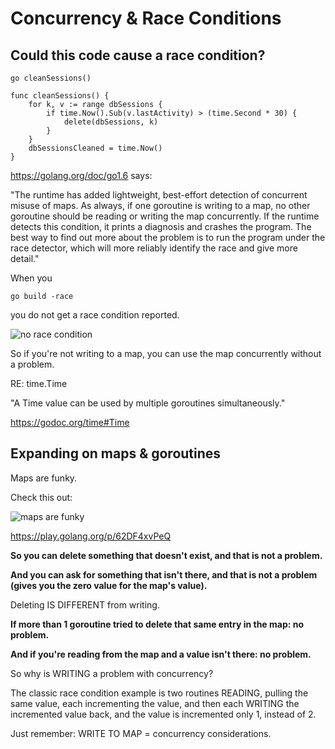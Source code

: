 # Concurrency & Race Conditions

## Could this code cause a race condition?

```
go cleanSessions()
```

```
func cleanSessions() {
	for k, v := range dbSessions {
		if time.Now().Sub(v.lastActivity) > (time.Second * 30) {
			delete(dbSessions, k)
		}
	}
	dbSessionsCleaned = time.Now()
}

```

https://golang.org/doc/go1.6 says:

"The runtime has added lightweight, best-effort detection of concurrent misuse of maps. As always, if one goroutine is
writing to a map, no other goroutine should be reading or writing the map concurrently. If the runtime detects this
condition, it prints a diagnosis and crashes the program. The best way to find out more about the problem is to run the
program under the race detector, which will more reliably identify the race and give more detail."

When you

```
go build -race
```  

you do not get a race condition reported.

![no race condition](norace.png)

So if you're not writing to a map, you can use the map concurrently without a problem.

RE: time.Time

"A Time value can be used by multiple goroutines simultaneously."

https://godoc.org/time#Time

## Expanding on maps & goroutines

Maps are funky.

Check this out:

![maps are funky](maps.png)

https://play.golang.org/p/62DF4xvPeQ

**So you can delete something that doesn't exist, and that is not a problem.**

**And you can ask for something that isn't there, and that is not a problem (gives you the zero value for the map's
value).**

Deleting IS DIFFERENT from writing.

**If more than 1 goroutine tried to delete that same entry in the map: no problem.**

**And if you're reading from the map and a value isn't there: no problem.**

So why is WRITING a problem with concurrency?

The classic race condition example is two routines READING, pulling the same value, each incrementing the value, and
then each WRITING the incremented value back, and the value is incremented only 1, instead of 2.

Just remember: WRITE TO MAP = concurrency considerations.